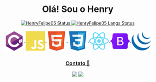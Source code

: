 <h1 align="center">Olá! Sou o Henry</h1>

<div align="center">
  <a href="https://github.com/HenryFelipe05">
  <img height="180em" src="https://github-readme-stats.vercel.app/api?username=HenryFelipe05&show_icons=true&theme=dark" alt="HenryFelipe05 Status"/>
  <img height="180em" src="https://github-readme-stats.vercel.app/api/top-langs?username=HenryFelipe05&show_icons=true&locale=en&layout=compact&theme=dark" alt="HenryFelipe05 Langs Status"/>
</div>

<div align="center"><br>
      <img align="center" alt="Csharp" height="64" src="https://raw.githubusercontent.com/devicons/devicon/master/icons/csharp/csharp-original.svg">
      <img align="center" alt="Js" height="64" src="https://raw.githubusercontent.com/devicons/devicon/master/icons/javascript/javascript-plain.svg">
      <img align="center" alt="HTML" height="64" src="https://raw.githubusercontent.com/devicons/devicon/master/icons/html5/html5-original.svg">
      <img align="center" alt="CSS" height="64" src="https://raw.githubusercontent.com/devicons/devicon/master/icons/css3/css3-original.svg">
      <img align="center" alt="React" height="64" src="https://raw.githubusercontent.com/devicons/devicon/master/icons/react/react-original.svg"> 
      <img align="center" alt="React" height="64" src="https://raw.githubusercontent.com/devicons/devicon/master/icons/bootstrap/bootstrap-original.svg"> 
      <img align="center" alt="React" height="64" src="https://raw.githubusercontent.com/devicons/devicon/master/icons/jquery/jquery-original.svg"> 
</div>

##
<h3 align="center">Contato 📧</h3>
<div align="center">
      <a href="mailto:henry.oliveira11@etec.sp.gov.br"><img src="https://img.shields.io/badge/-Email-%23333?style=for-the-badge&logoColor=white" target="_blank"></a>
      <a href="https://www.linkedin.com/in/henry-felipe-bense-739644293/" target="_blank"><img src="https://img.shields.io/badge/-LinkedIn-%230077B5?style=for-the-badge&logo=linkedin&logoColor=white" target="_blank"></a> 
</div>



